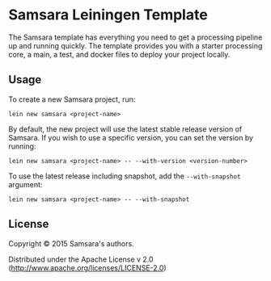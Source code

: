 # Samsara Leiningen Template

The Samsara template has everything you need to get a processing
pipeline up and running quickly. The template provides you with a
starter processing core, a main, a test, and docker files to deploy
your project locally.

## Usage

To create a new Samsara project, run:

    lein new samsara <project-name>

By default, the new project will use the latest stable release version
of Samsara. If you wish to use a specific version, you can set the
version by running:

    lein new samsara <project-name> -- --with-version <version-number>

To use the latest release including snapshot, add the `--with-snapshot` argument:

    lein new samsara <project-name> -- --with-snapshot

## License

Copyright © 2015 Samsara's authors.

Distributed under the Apache License v 2.0 (http://www.apache.org/licenses/LICENSE-2.0)

